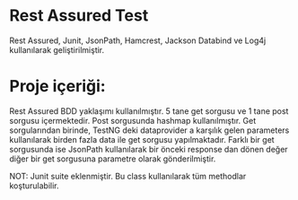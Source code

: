 # Rest Assured Test

Rest Assured, Junit, JsonPath, Hamcrest, Jackson Databind ve Log4j kullanılarak geliştirilmiştir.

# Proje içeriği:
Rest Assured BDD yaklaşımı kullanılmıştır.
5 tane get sorgusu ve 1 tane post sorgusu içermektedir.
Post sorgusunda hashmap kullanılmıştır.
Get sorgularından birinde, TestNG deki dataprovider a karşılık gelen parameters kullanılarak birden fazla data ile get sorgusu yapılmaktadır.
Farklı bir get sorgusunda ise JsonPath kullanılarak bir önceki response dan dönen değer diğer bir get sorgusuna parametre olarak gönderilmiştir.

NOT: Junit suite eklenmiştir. Bu class kullanılarak tüm methodlar koşturulabilir.

